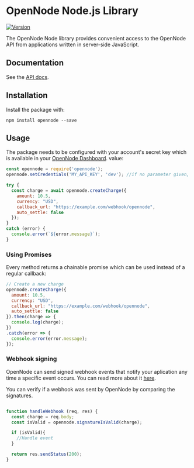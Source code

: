 # OpenNode Node.js Library

[![Version](https://img.shields.io/npm/v/stripe.svg)](https://www.npmjs.org/package/opennode)

The OpenNode Node library provides convenient access to the OpenNode API from
applications written in server-side JavaScript.

## Documentation

See the [API docs](https://opennode.co/docs).

## Installation

Install the package with:

    npm install opennode --save

## Usage

The package needs to be configured with your account's secret key which is
available in your [OpenNode Dashboard](https://opennode.co/settings/api).
value:

``` js
const opennode = require('opennode');
opennode.setCredentials('MY_API_KEY', 'dev'); //if no parameter given, default environment is 'live'

try {
  const charge = await opennode.createCharge({
    amount: 10.5,
    currency: "USD",
    callback_url: "https://example.com/webhook/opennode",
    auto_settle: false
  });
}
catch (error) {
  console.error(`${error.message}`);
}
```

### Using Promises

Every method returns a chainable promise which can be used instead of a regular
callback:

```js
// Create a new charge
opennode.createCharge({
  amount: 10.5,
  currency: "USD",
  callback_url: "https://example.com/webhook/opennode",
  auto_settle: false
}).then(charge => {
  console.log(charge);
})
.catch(error => {
  console.error(error.message);
});
```

### Webhook signing

OpenNode can send signed webhook events that notify your aplication any time a specific event occurs. You can read more about it [here](https://opennode.co/docs).

You can verify if a webhook was sent by OpenNode by comparing the signatures.

```js

function handleWebhook (req, res) {
  const charge = req.body;
  const isValid = opennode.signatureIsValid(charge);

  if (isValid){
    //Handle event
  }

  return res.sendStatus(200);
}
```
